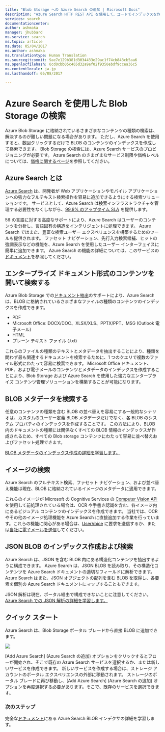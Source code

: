 ```yaml
---
title: "Blob Storage への Azure Search の追加 | Microsoft Docs"
description: "Azure Search HTTP REST API を使用して、コードでインデックスを作成します。"
services: search
documentationcenter: 
author: ashmaka
manager: jhubbard
ms.service: search
ms.topic: article
ms.date: 05/04/2017
ms.author: ashmaka
ms.translationtype: Human Translation
ms.sourcegitcommit: 9ae7e129b381d3034433e29ac1f74cb843cb5aa6
ms.openlocfilehash: 0cd0cbb05c465d32a9ef02f9350ebdf9ccea36c5
ms.contentlocale: ja-jp
ms.lasthandoff: 05/08/2017

---
```


# <a name="searching-blob-storage-with-azure-search"></a>Azure Search を使用した Blob Storage の検索

Azure Blob Storage に格納されているさまざまなコンテンツの種類の検索は、解決するのが難しい問題になる場合があります。 ただし、Azure Search を使用すると、数回クリックするだけで BLOB のコンテンツのインデックスを作成して検索できます。 Blob Storage の検索には、Azure Search サービスのプロビジョニングが必要です。 Azure Search のさまざまなサービス制限や価格レベルについては、[価格に関するページ](https://aka.ms/azspricing)を参照してください。

## <a name="what-is-azure-search"></a>Azure Search とは
[Azure Search](https://aka.ms/whatisazsearch) は、開発者が Web アプリケーションやモバイル アプリケーションへの強力なフルテキスト検索操作を容易に追加できるようにする検索ソリューションです。 サービスとして、Azure Search は検索インフラストラクチャを管理する必要性をなくしながら、[99.9% のアップタイム SLA](https://aka.ms/azuresearchsla) を提供します。

56 の言語に対する高度なサポートにより、Azure Search はユーザーのコンテンツを分析し、言語固有の構造をインテリジェントに処理できます。 Azure Search ではまた、豊富な検索ユーザー エクスペリエンスを構築するためのツールも提供されます。 ファセット ナビゲーション、先行入力検索候補、ヒットの強調表示などの機能を、Azure Search を使用したユーザー インターフェイスに簡単に追加できます。 Azure Search の機能の詳細については、このサービスの[ドキュメント](https://aka.ms/azsearchdocs)を参照してください。

## <a name="crack-open-and-search-through-the-content-of-enterprise-document-formats"></a>エンタープライズ ドキュメント形式のコンテンツを開いて検索する
Azure Blob Storage での[ドキュメント抽出](https://aka.ms/azsblobindexer)のサポートにより、Azure Search は、BLOB に格納されているさまざまなファイルの種類のコンテンツのインデックスを作成できます。
- PDF
- Microsoft Office: DOCX/DOC、XLSX/XLS、PPTX/PPT、MSG (Outlook 電子メール)
- HTML
- プレーン テキスト ファイル (.txt)

これらのファイルの種類のテキストとメタデータを抽出することにより、種類を問わず最も関連するドキュメントを検索するために、1 つのクエリで複数のファイル形式にわたって容易に検索できます。 Microsoft Office ドキュメント、PDF、および電子メールのコンテンツとメタデータのインデックスを作成することにより、Blob Storage および Azure Search を使用した強力なエンタープライズ コンテンツ管理ソリューションを構築することが可能になります。

## <a name="search-through-your-blob-metadata"></a>BLOB メタデータを検索する
任意のコンテンツの種類を含む BLOB の並べ替えを容易にする一般的なシナリオは、カスタムのユーザー定義 BLOB メタデータだけでなく、各 BLOB のシステム プロパティのインデックスを作成することです。 この方法により、BLOB 内のドキュメントの種類には関係なくすべての BLOB 情報のインデックスが作成されるため、すべての Blob storage コンテンツにわたって容易に並べ替えおよびファセット処理できます。

[BLOB メタデータのインデックス作成の詳細を学習します。](https://aka.ms/azsblobmetadataindexing)

## <a name="image-search"></a>イメージの検索
Azure Search のフルテキスト検索、ファセット ナビゲーション、および並べ替え機能は現在、BLOB に格納されているイメージのメタデータに適用できます。

これらのイメージが Microsoft の Cognitive Services の [Computer Vision API](https://www.microsoft.com/cognitive-services/computer-vision-api) を使用して前処理されている場合は、OCR や手書き認識を含む、各イメージ内にあるビジュアル コンテンツのインデックスを作成できます。 当社では、OCR やその他のイメージ処理機能を Azure Search に直接追加する作業を行っています。これらの機能に関心がある場合は、[UserVoice](https://aka.ms/azsuv) に要求を送信するか、または[当社に電子メールを送信](mailto:azscustquestions@microsoft.com)してください。

## <a name="index-and-search-through-json-blobs"></a>JSON BLOB のインデックス作成および検索
Azure Search は、JSON を含む BLOB 内にある構造化コンテンツを抽出するように構成できます。 Azure Search は、JSON BLOB を読み取り、その構造化コンテンツを Azure Search ドキュメントの適切なフィールドに解析できます。 Azure Search はまた、JSON オブジェクトの配列を含む BLOB を取得し、各要素を個別の Azure Search ドキュメントにマップすることもできます。

JSON 解析は現在、ポータル経由で構成できないことに注意してください。 [Azure Search での JSON 解析の詳細を学習します。](https://aka.ms/azsjsonblobindexing)

## <a name="quick-start"></a>クイック スタート
Azure Search は、Blob Storage ポータル ブレードから直接 BLOB に追加できます。

![](./media/search-blob-storage-integration/blob-blade.png)

[Add Azure Search] \(Azure Search の追加) オプションをクリックするとフローが開始され、そこで既存の Azure Search サービスを選択するか、または新しいサービスを作成できます。 新しいサービスを作成する場合は、ストレージ アカウントのポータル エクスペリエンスの外部に移動されます。 ストレージのポータル ブレードに再び移動し、[Add Azure Search] \(Azure Search の追加) オプションを再度選択する必要があります。そこで、既存のサービスを選択できます。

### <a name="next-steps"></a>次のステップ
完全な[ドキュメント](https://aka.ms/azsblobindexer)にある Azure Search BLOB インデクサの詳細を学習します。


